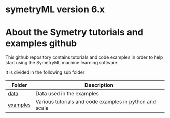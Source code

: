 # symetryML version 6.x

# About the Symetry tutorials and examples github

This github repository contains tutorials and code examples in order to help start using the SymetryML machine learning software.

It is divided in the following sub folder

| Folder | Description |
|----|----|
| [data](./data) | Data used in the examples |
| [examples](./examples) | Various tutorials and code examples in python and scala |



